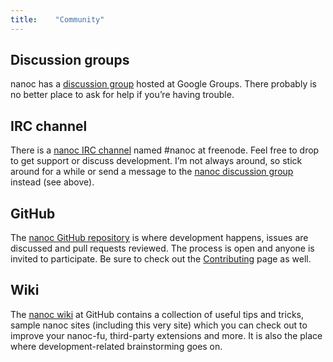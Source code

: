 ```yaml
---
title:    "Community"
---
```


Discussion groups
-----------------

nanoc has a [discussion group](http://groups.google.com/group/nanoc) hosted at Google Groups. There probably is no better place to ask for help if you’re having trouble.

IRC channel
----------

There is a [nanoc IRC channel](irc://chat.freenode.net/#nanoc) named #nanoc at freenode. Feel free to drop to get support or discuss development. I’m not always around, so stick around for a while or send a message to the [nanoc discussion group](http://groups.google.com/group/nanoc) instead (see above).

GitHub
------

The [nanoc GitHub repository](http://github.com/nanoc/nanoc) is where development happens, issues are discussed and pull requests reviewed. The process is open and anyone is invited to participate. Be sure to check out the [Contributing](/contributing/) page as well.

Wiki
----

The [nanoc wiki](http://github.com/nanoc/nanoc/wiki) at GitHub contains a collection of useful tips and tricks, sample nanoc sites (including this very site) which you can check out to improve your nanoc-fu, third-party extensions and more. It is also the place where development-related brainstorming goes on.
